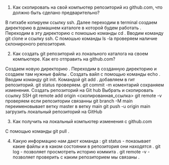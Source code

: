 1. Как скопировать на свой компьютер репозиторий из github.com, что должно быть сделано предварительно?

В гитхабе копируем ссылку ssh. Далее переходим в terminal создаем директорию в домашнем каталоге  в которой будем работать . Переходим в эту директорию с помошью команды cd . Вводим команду git clone и ссылку ssh. С помошью команды ls -la проверяем наличие склонироного репозитория. 


2. Как создать git репозиторий из локального каталога на своем компьютере. Как его отправить на github.com?

Создаем новую директорию . Переходим в созданную директорию и создаем там нужные файлы . Создать вайл с помощью команды echo .
Вводим команду git init. 
Командой git add . добавляем в гит репозиторий. 
git status проверяем.
git commit -m коментарий сохраняем изменения. 
Создать репозиторий на Git hub 
Выбрать и скопировать ссылку SSH
git remote add origin <скопированная_ссылка>
git remote -v проверяем если репозитории связанны 
git branch -M main переименовывает ветку master в ветку main
git push -u origin main загрузить локальный репозиторий на GitHub


3. Как получить на локальный компьютер изменения с github.com

С помощью команды git pull . 

4. Какую информацию нам дают команда :
git status - показывает какие файлы и в каком состоянии в репозитория они находятся .
git log - позволяет просмотреть историю коммита . 
git remote -v - позволяет проверить с каким репозиторием мы связаны .